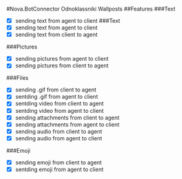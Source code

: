 #Nova.BotConnector Odnoklassniki Wallposts
##Features
###Text
- [x] sending text from agent to client
###Text
- [x] sending text from agent to client
- [x] sending text from client to agent

###Pictures
- [x] sending pictures from agent to client
- [x] sending pictures from client to agent

###Files
- [x] sending .gif from client to agent
- [x] sentding .gif from agent to client
- [x] sentding video from client to agent
- [x] sentding video from agent to client
- [x] sending attachments from client to agent
- [x] sending attachments from agent to client
- [x] sending audio from client to agent
- [x] sending audio from agent to client

###Emoji
- [x] sending emoji from client to agent
- [x] sentding emoji from agent to client